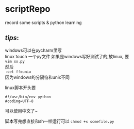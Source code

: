 # scriptRepo
record some scripts & python learning

*tips*:  
---
windows可以在pycharm里写  
linux
touch 一个py文件
如果是windows写好测试了的,放linux,
要  
`vim xx.py`  
然后  
`:set ff=unix`  
因为windows的分隔符和unix不同

linux脚本开头要 
```
#!/usr/bin/env python  
#coding=UTF-8 
```
可以使用中文了~  

脚本写完想直接和sh一样运行可以 
`chmod +x somefile.py`
